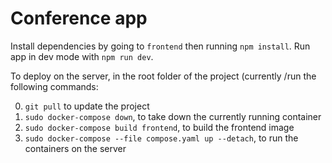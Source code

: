 # Conference app

Install dependencies by going to `frontend` then running `npm install`. Run app in dev mode with `npm run dev`.

To deploy on the server, in the root folder of the project (currently /run the following commands:

0. `git pull` to update the project
1. `sudo docker-compose down`, to take down the currently running container
2. `sudo docker-compose build frontend`, to build the frontend image
3. `sudo docker-compose --file compose.yaml up --detach`, to run the containers on the server
